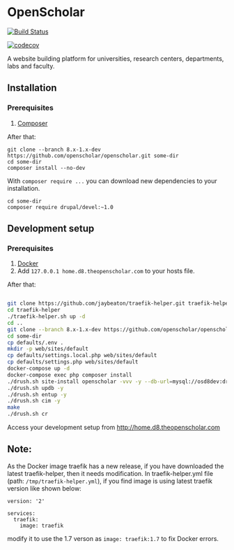 # OpenScholar

[![Build Status](https://travis-ci.org/openscholar/openscholar.svg?branch=8.x-1.x-dev)](https://travis-ci.org/openscholar/openscholar)

[![codecov](https://codecov.io/gh/openscholar/openscholar/branch/8.x-1.x-dev/graph/badge.svg)](https://codecov.io/gh/openscholar/openscholar)

A website building platform for universities, research centers, departments, labs and faculty.

## Installation

### Prerequisites

1. [Composer](https://getcomposer.org/download)

After that:

```
git clone --branch 8.x-1.x-dev https://github.com/openscholar/openscholar.git some-dir
cd some-dir
composer install --no-dev
```

With `composer require ...` you can download new dependencies to your installation.

```
cd some-dir
composer require drupal/devel:~1.0
```

## Development setup

### Prerequisites

1. [Docker](https://docs.docker.com/install)
2. Add `127.0.0.1 home.d8.theopenscholar.com` to your hosts file.

After that:

```bash

git clone https://github.com/jaybeaton/traefik-helper.git traefik-helper
cd traefik-helper
./traefik-helper.sh up -d
cd ..
git clone --branch 8.x-1.x-dev https://github.com/openscholar/openscholar.git some-dir
cd some-dir
cp defaults/.env .
mkdir -p web/sites/default
cp defaults/settings.local.php web/sites/default
cp defaults/settings.php web/sites/default
docker-compose up -d
docker-compose exec php composer install
./drush.sh site-install openscholar -vvv -y --db-url=mysql://osd8dev:drupal@mariadb/osd8dev --existing-config --account-pass=ADMIN_PASSWORD
./drush.sh updb -y
./drush.sh entup -y
./drush.sh cim -y
make
./drush.sh cr
```

Access your development setup from http://home.d8.theopenscholar.com

## Note:
As the Docker image traefik has a new release, if you have downloaded the latest traefik-helper, then it needs modification.
In traefik-helper.yml file (path: `/tmp/traefik-helper.yml`), if you find image is using latest traefik version like shown below:
```
version: '2'

services:
  traefik:
    image: traefik
```
modify it to use the 1.7 verson as `image: traefik:1.7` to fix Docker errors.
